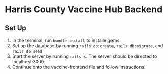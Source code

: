 # Harris County Vaccine Hub Backend

## Set Up
1. In the terminal, run `bundle install` to installe gems.
2. Set up the database by running `rails db:create`, `rails db:migrate`, and `rails db:seed`
3. Start the server by running `rails s`. The server should be directed to localhost:3000.
4. Continue onto the vaccine-frontend file and follow instructions.